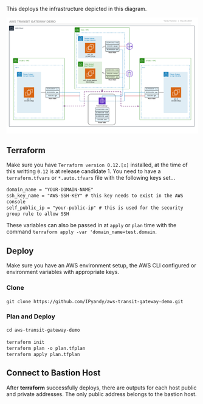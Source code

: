 This deploys the infrastructure depicted in this diagram.

[![Transit Gateway Deployment](images/aws-transit-gateway-demo-hub-spoke-800.png)](images/aws-transit-gateway-demo-hub-spoke.png)

## Terraform

Make sure you have `Terraform version 0.12.[x]` installed, at the time of this writting `0.12` is at release candidate 1. You need to have a `terraform.tfvars` or `*.auto.tfvars` file with the following keys set...

```hcl
domain_name = "YOUR-DOMAIN-NAME"
ssh_key_name = "AWS-SSH-KEY" # this key needs to exist in the AWS console
self_public_ip = "your-public-ip" # this is used for the security group rule to allow SSH
```

These variables can also be passed in at `apply` or `plan` time with the command `terraform apply -var 'domain_name=test.domain`.

## Deploy

Make sure you have an AWS environment setup, the AWS CLI configured or environment variables with appropriate keys.

### Clone

`git clone https://github.com/IPyandy/aws-transit-gateway-demo.git`

### Plan and Deploy

```shell
cd aws-transit-gateway-demo

terraform init
terraform plan -o plan.tfplan
terraform apply plan.tfplan
```

## Connect to Bastion Host

After **terraform** successfully deploys, there are outputs for each host public and private addresses. The only public address belongs to the bastion host.
